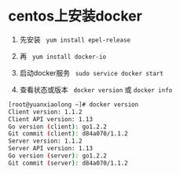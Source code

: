 # centos上安装docker

1. 先安装 ``` yum install epel-release```

2. 再 ``` yum install docker-io```

3. 启动docker服务  ``` sudo service docker start```

4. 查看状态或版本 ``` docker version``` 或 ```docker info```


``` bash
[root@yuanxiaolong ~]# docker version
Client version: 1.1.2
Client API version: 1.13
Go version (client): go1.2.2
Git commit (client): d84a070/1.1.2
Server version: 1.1.2
Server API version: 1.13
Go version (server): go1.2.2
Git commit (server): d84a070/1.1.2

```

